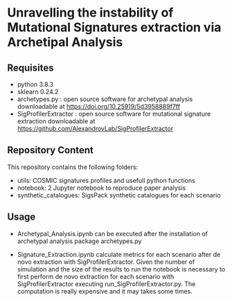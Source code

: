 # Unravelling the instability of Mutational Signatures extraction via Archetipal Analysis

## Requisites

- python 3.8.3
- sklearn 0.24.2
- archetypes.py : open source software for archetypal analysis downloadable at https://doi.org/10.25919/5d3958889f7ff
- SigProfilerExtractor : open source software for mutational signature extraction  downloadable at https://github.com/AlexandrovLab/SigProfilerExtractor


## Repository Content
This repository contains the following folders:
- utils: COSMIC signatures profiles and usefull python functions
- notebook: 2 Jupyter notebook to reproduce paper analysis
- synthetic_catalogues: SigsPack synthetic catalogues for each scenario

## Usage
- Archetypal_Analysis.ipynb can be executed after the installation of archetypal analysis package archetypes.py

- Signature_Extraction.ipynb calculate metrics for each scenario after de novo extraction with SigProfilerExtractor. 
  Given the number of simulation and the size of the results to run the notebook is necessary to first perform de novo extraction for each scenario with
  SigProfilerExtractor executing run_SigProfilerExtractor.py. The computation is really expensive and it may takes some times.
 
